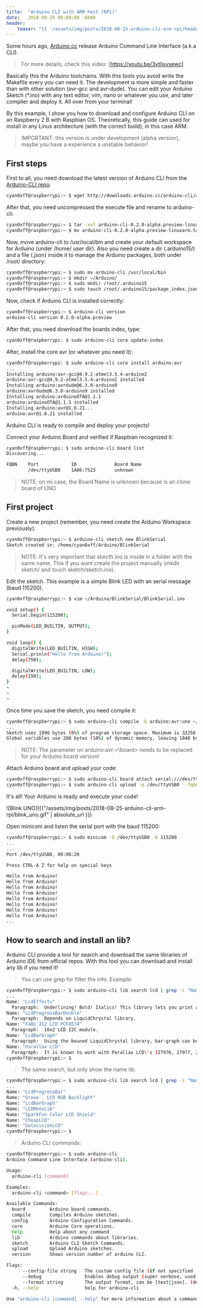 ```yaml
---
title:  "Arduino CLI with ARM host (RPi)"
date:   2018-08-25 00:00:00 -0600
header:
    teaser: "{{ '/assets/img/posts/2018-08-25-arduino-cli-arm-rpi/header.png' | absolute_url }}"
---
```


Some hours ago, [Arduino.cc] release Arduino Command Line Interface (a.k.a CLI).

> For more details, check this video: [https://youtu.be/3vtIisvxewc]

Basically this the Arduino toolchains. With this tools you avoid write the Makefile every you can need it. The development is more simple and faster than with other solution (avr-gcc and avr-dude). You can edit your Arduino Sketch (*.ino) with any text editor, vim, nano or whatever you use, and later compiler and deploy it. All over from your terminal!

By this example, I show you how to download and configure Arduino CLI on an Raspberry 2 B with Raspbian OS. Theoretically, this guide can used for install in any Linux architecture (with the correct build), in this case ARM.

> IMPORTANT: this version is under development (alpha version), maybe you have a experience a unstable behavior!

First steps
------

First to all, you need download the latest version of Arduino CLI from the [Arduino-CLI repo]:

```bash
cyan0xff@raspberrypi:~ $ wget http://downloads.arduino.cc/arduino-cli/arduino-cli-0.2.0-alpha.preview-linuxarm.tar.bz2
```

After that, you need uncompressed the execute file and rename to arduino-cli:

```bash
cyan0xff@raspberrypi:~ $ tar -xvf arduino-cli-0.2.0-alpha.preview-linuxarm.tar.bz2
cyan0xff@raspberrypi:~ $ mv arduino-cli-0.2.0-alpha.preview-linuxarm.tar.bz2 arduino-cli
```

Now, move arduino-cli to /usr/local/bin and create your default workspace for Arduino (under /home/ user dir). Also you need create a dir (.arduino15/) and a file (.json) inside it to manage the Arduino packages, both under /root/ directory:

```bash
cyan0xff@raspberrypi:~ $ sudo mv arduino-cli /usr/local/bin
cyan0xff@raspberrypi:~ $ mkdir ~/Arduino/
cyan0xff@raspberrypi:~ $ sudo mkdir /root/.arduino15
cyan0xff@raspberrypi:~ $ sudo touch /root/.arduino15/package_index.json
```

Now, check if Arduino CLI is installed correctly:

```bash
cyan0xff@raspberrypi:~ $ arduino-cli version
arduino-cli version 0.2.0-alpha.preview
```

After that, you need download the boards index, type:

```bash
cyan0xff@raspberrypi: $ sudo arduino-cli core update-index
```

After, install the core avr (or whatever you need it):

```bash
cyan0xff@raspberrypi: $ sudo arduino-cli core install arduino:avr
...
Installing arduino:avr-gcc@4.9.2-atmel3.5.4-arduino2
arduino:avr-gcc@4.9.2-atmel3.5.4-arduino2 installed
Installing arduino:avrdude@6.3.0-arduino9
arduino:avrdude@6.3.0-arduino9 installed
Installing arduino:arduinoOTA@1.1.1
arduino:arduinoOTA@1.1.1 installed
Installing arduino:avr@1.6.21...
arduino:avr@1.6.21 installed
```

Arduino CLI is ready to compile and deploy your projects!

Connect your Arduino Board and verified if Raspbian recognized it:

```bash
cyan0xff@raspberrypi: $ sudo arduino-cli board list
Discovering...

FQBN    Port            ID              Board Name
        /dev/ttyUSB0    1A86:7523       unknown
```

> NOTE: on mi case, the Board Name is unknown because is an clone board of UNO

First project
------

Create a new project (remember, you need create the Arduino Workspace previously):

```bash
cyan0xff@raspberrypi:~ $ arduino-cli sketch new BlinkSerial
Sketch created in: /home/cyan0xff/Arduino/BlinkSerial
```

> NOTE: It's very important that skecth.ino is inside in a folder with the same name. This if you want create the project manually (mkdir sketch/ and touch sketch/sketch.ino).

Edit the sketch. This example is a simple Blink LED with an serial message (baud 115200).

```bash
cyan0xff@raspberrypi:~ $ vim ~/Arduino/BlinkSerial/BlinkSerial.ino

void setup() {
  Serial.begin(115200);

  pinMode(LED_BUILTIN, OUTPUT);
}

void loop() {
  digitalWrite(LED_BUILTIN, HIGH);
  Serial.prinln("Hello from Arduino!");
  delay(750);

  digitalWrite(LED_BUILTIN, LOW);
  delay(150);
}
~
~
~
```

Once time you save the sketch, you need compile it:

```bash
cyan0xff@raspberrypi:~ $ sudo arduino-cli compile -b arduino:avr:uno ~/Arduino/BlinkSerial/
...
Sketch uses 1990 bytes (6%) of program storage space. Maximum is 32256 bytes.
Global variables use 208 bytes (10%) of dynamic memory, leaving 1840 bytes for local variables. Maximum is 2048 bytes.
```

> NOTE: The parameter on arduino:avr:<\board> needs to be replaced for your Arduino board version!

Attach Arduino board and upload your code:

```bash
cyan0xff@raspberrypi:~ $ sudo arduino-cli board attach serial:///dev/ttyUSB0 ~/Arduino/BlinkSerial/
cyan0xff@raspberrypi:~ $ sudo arduino-cli upload -p /dev/ttyUSB0 --fqbn arduino:avr:uno ~/Arduino/BlinkSerial/
```

It's all! Your Arduino is ready and execute your code!

![Blink UNO]({{"/assets/img/posts/2018-08-25-arduino-cli-arm-rpi/blink_uno.gif" | absolute_url }})

Open minicom and listen the serial port with the baud 115200:

```bash
cyan0xff@raspberrypi:~ $ sudo minicom -D /dev/ttyUSB0 -b 115200
...
...
Port /dev/ttyUSB0, 00:08:20

Press CTRL-A Z for help on special keys

Hello from Arduino!
Hello from Arduino!
Hello from Arduino!
Hello from Arduino!
Hello from Arduino!
Hello from Arduino!
Hello from Arduino!
Hello from Arduino!
...
```

How to search and install an lib?
------

Arduino CLI provide a tool for search and download the same libraries of Arduino IDE from official repos. With this tool you can download and install any lib if you need it!

> You can use grep for filter the info. Example:

```bash
cyan0xff@raspberrypi:~ $ sudo arduino-cli lib search lcd | grep -i "Name:\|Paragraph:"
...
Name: "LcdEffects"
  Paragraph:  Underlining! Bold! Italics! This library lets you print all these and more on character LCDs.
Name: "LcdProgressBarDouble"
  Paragraph:  Depends on LiquidChrystal library.
Name: "FaBo 212 LCD PCF8574"
  Paragraph:  16x2 LCD I2C module.
Name: "LcdBarGraph"
  Paragraph:  Using the bouned LiquidChrystal library, bar-graph can be displayed in the screen. See demo: http://youtu.be/noXtsvPRwQk
Name: "Parallax LCD"
  Paragraph:  It is known to work with Parallax LCD\'s (27976, 27977, 27979).
cyan0xff@raspberrypi:~ $
```

> The same search, but only show the name lib.

```bash
cyan0xff@raspberrypi:~ $ sudo arduino-cli lib search lcd | grep -i "Name:"
...
Name: "LcdProgressBar"
Name: "Grove - LCD RGB Backlight"
Name: "LcdBarGraph"
Name: "LCDMenuLib"
Name: "SparkFun Color LCD Shield"
Name: "CheapLCD"
Name: "DatavisionLCD"
cyan0xff@raspberrypi:~ $
```

> Arduino CLI commands:

```bash
cyan0xff@raspberrypi:~ $ sudo arduino-cli
Arduino Command Line Interface (arduino-cli).

Usage:
  arduino-cli [command]

Examples:
  arduino-cli <command> [flags...]

Available Commands:
  board         Arduino board commands.
  compile       Compiles Arduino sketches.
  config        Arduino Configuration Commands.
  core          Arduino Core operations.
  help          Help about any command
  lib           Arduino commands about libraries.
  sketch        Arduino CLI Sketch Commands.
  upload        Upload Arduino sketches.
  version       Shows version number of arduino CLI.

Flags:
      --config-file string   The custom config file (if not specified ./.cli-config.yml will be used).
      --debug                Enables debug output (super verbose, used to debug the CLI).
      --format string        The output format, can be [text|json]. (default "text")
  -h, --help                 help for arduino-cli

Use "arduino-cli [command] --help" for more information about a command.
```

[https://youtu.be/3vtIisvxewc]: https://youtu.be/3vtIisvxewc
[Arduino.cc]: https://www.arduino.cc/
[Arduino-CLI repo]: https://github.com/arduino/arduino-cli